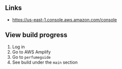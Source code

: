 ## Links

* https://us-east-1.console.aws.amazon.com/console

## View build progress

1. Log in
1. Go to AWS Amplify
1. Go to `perfumeguide`
1. See build under the `main` section